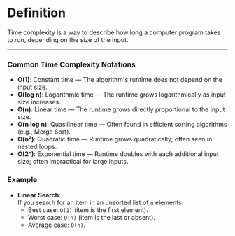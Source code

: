 # Definition
Time complexity is a way to describe how long a computer program takes to run, depending on the size of the input.

---

### Common Time Complexity Notations
- **O(1)**: Constant time — The algorithm's runtime does not depend on the input size.
- **O(log n)**: Logarithmic time — The runtime grows logarithmically as input size increases.
- **O(n)**: Linear time — The runtime grows directly proportional to the input size.
- **O(n log n)**: Quasilinear time — Often found in efficient sorting algorithms (e.g., Merge Sort).
- **O(n²)**: Quadratic time — Runtime grows quadratically; often seen in nested loops.
- **O(2ⁿ)**: Exponential time — Runtime doubles with each additional input size; often impractical for large inputs.

### Example
- **Linear Search**:  
  If you search for an item in an unsorted list of `n` elements:
  - Best case: `O(1)` (item is the first element).
  - Worst case: `O(n)` (item is the last or absent).
  - Average case: `O(n)`.